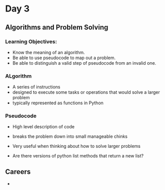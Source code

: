 # Day 3
## Algorithms and Problem Solving
### Learning Objectives:
- Know the meaning of an algorithm.
- Be able to use pseudocode to map out a problem.
- Be able to distinguish a valid step of pseudocode from an invalid one.
### ALgorithm
- A series of instructions
- designed to execute some tasks or operations that would solve a larger problem
- typically represented as functions in Python

### Pseudocode
- High level description of code
- breaks the problem down into small manageable chinks
- Very useful when thinking about how to solve larger problems

- Are there versions of python list methods that return a new list?
## Careers
- 